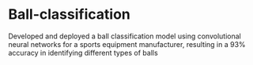 # Ball-classification
Developed and deployed a ball classification model using convolutional neural networks for a sports equipment manufacturer, resulting in a 93% accuracy in identifying different types of balls
